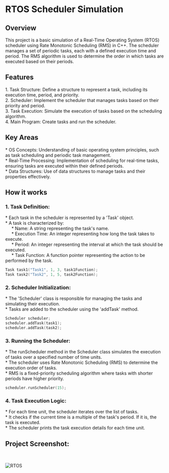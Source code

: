 <h1>RTOS Scheduler Simulation</h1>

<h2>Overview</h2>
This project is a basic simulation of a Real-Time Operating System (RTOS) scheduler using Rate Monotonic Scheduling (RMS) in C++. The scheduler manages a set of periodic tasks, each with a defined execution time and period. The RMS algorithm is used to determine the order in which tasks are executed based on their periods.

<h2>Features</h2>
1. Task Structure: Define a structure to represent a task, including its execution time, period, and priority.<br>
2. Scheduler: Implement the scheduler that manages tasks based on their priority and period.</br>
3. Task Execution: Simulate the execution of tasks based on the scheduling algorithm.</br>
4. Main Program: Create tasks and run the scheduler.

<h2>Key Areas</h2>
* OS Concepts: Understanding of basic operating system principles, such as task scheduling and periodic task management.</br>
* Real-Time Processing: Implementation of scheduling for real-time tasks, ensuring tasks are executed within their defined periods.</br>
* Data Structures: Use of data structures to manage tasks and their properties effectively.

<h2>How it works</h2>
<h3>1. Task Definition:</h3>
* Each task in the scheduler is represented by a 'Task' object.</br>
* A task is characterized by:</br> &nbsp;&nbsp;&nbsp;&nbsp;
* Name: A string representing the task's name.</br>&nbsp;&nbsp;&nbsp;&nbsp;
* Execution Time: An integer representing how long the task takes to execute.</br>&nbsp;&nbsp;&nbsp;&nbsp;
* Period: An integer representing the interval at which the task should be executed.</br>&nbsp;&nbsp;&nbsp;&nbsp;
* Task Function: A function pointer representing the action to be performed by the task.</br>

```cpp
Task task1("Task1", 1, 3, task1Function);
Task task2("Task2", 1, 5, task2Function);
```

<h3>2. Scheduler Initialization:</h3>
* The 'Scheduler' class is responsible for managing the tasks and simulating their execution.</br>
* Tasks are added to the scheduler using the 'addTask' method.</br>

```cpp
Scheduler scheduler;
scheduler.addTask(task1);
scheduler.addTask(task2);
```

<h3>3. Running the Scheduler:</h3>
* The runScheduler method in the Scheduler class simulates the execution of tasks over a specified number of time units.</br>
* The scheduler uses Rate Monotonic Scheduling (RMS) to determine the execution order of tasks.</br>
* RMS is a fixed-priority scheduling algorithm where tasks with shorter periods have higher priority.</br>

```cpp
scheduler.runScheduler(15);
```

<h3>4. Task Execution Logic:</h3>
* For each time unit, the scheduler iterates over the list of tasks.<br>
* It checks if the current time is a multiple of the task's period. If it is, the task is executed.</br>
* The scheduler prints the task execution details for each time unit.</br>

<h2>Project Screenshot:</h2></br>

![RTOS](https://github.com/user-attachments/assets/5e31f1d6-af07-4f1f-ae0f-3d18234b66e1)
